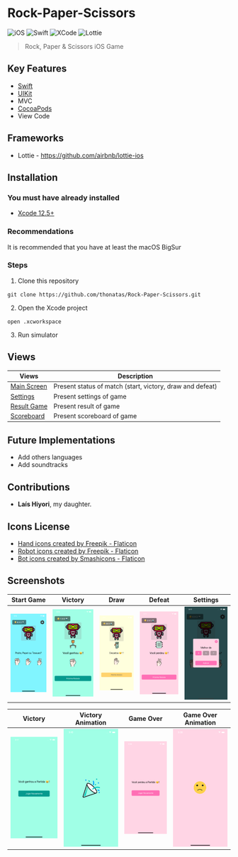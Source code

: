 # Rock-Paper-Scissors
![iOS](https://img.shields.io/badge/platform-iOS-black)
![Swift](https://img.shields.io/badge/language-Swift-orange)
![XCode](https://img.shields.io/badge/tool-Xcode-lightblue)
![Lottie](https://img.shields.io/badge/animation-Lottie-00ddb3)
> Rock, Paper & Scissors iOS Game

## Key Features
- [Swift](https://www.apple.com/br/swift/)
- [UIKit](https://developer.apple.com/documentation/uikit/)
- MVC
- [CocoaPods](https://cocoapods.org)
- View Code

## Frameworks
- Lottie - https://github.com/airbnb/lottie-ios

## Installation
### You must have already installed
- [Xcode 12.5+](https://developer.apple.com/xcode/)
### Recommendations
It is recommended that you have at least the macOS BigSur
### Steps
1. Clone this repository
```
git clone https://github.com/thonatas/Rock-Paper-Scissors.git
```
2. Open the Xcode project
```
open .xcworkspace
```
3. Run simulator

## Views
| Views | Description  |
| ----------  | ----------  | 
| [Main Screen](Rock%20Paper%20Scissors/Scene/GameViewController.swift) | Present status of match (start, victory, draw and defeat) |
| [Settings](Rock%20Paper%20Scissors/Scene/SettingsViewController.swift) | Present settings of game |
| [Result Game](Rock%20Paper%20Scissors/Scene/ResultViewController.swift) | Present result of game |
| [Scoreboard](Rock%20Paper%20Scissors/Reusable%20Views/ScoreboardView.swift) | Present scoreboard of game |

## Future Implementations
- Add others languages
- Add soundtracks

## Contributions
- **Laís Hiyori**, my daughter.

## Icons License
- <a href="https://www.flaticon.com/free-icons/hand" title="hand icons">Hand icons created by Freepik - Flaticon</a>
- <a href="https://www.flaticon.com/free-icons/robot" title="robot icons">Robot icons created by Freepik - Flaticon</a>
- <a href="https://www.flaticon.com/free-icons/bot" title="bot icons">Bot icons created by Smashicons - Flaticon</a>

## Screenshots
| Start Game  |  Victory  |  Draw  |  Defeat  | Settings |
| ----------  |  ---------  |  -------  |  -------  |  -------  |
|  ![1](Rock%20Paper%20Scissors/Screenshot/start.png) | ![2](Rock%20Paper%20Scissors/Screenshot/victory.png)  |  ![3](Rock%20Paper%20Scissors/Screenshot/draw.png) |  ![4](Rock%20Paper%20Scissors/Screenshot/defeat.png) | ![5](Rock%20Paper%20Scissors/Screenshot/settings.png)  |

| Victory  |  Victory Animation  |  Game Over  |  Game Over Animation |
| ----------  |  ---------  |  -------  |  -------  |
|  ![6](Rock%20Paper%20Scissors/Screenshot/victory_game.png) | ![7](Rock%20Paper%20Scissors/Screenshot/victory_animation.png)  |  ![8](Rock%20Paper%20Scissors/Screenshot/defeat_game.png) |  ![9](Rock%20Paper%20Scissors/Screenshot/defeat_animation.png) |
